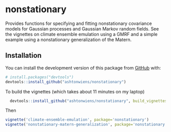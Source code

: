 
<!-- README.md is generated from README.Rmd. Please edit that file -->

# nonstationary

<!-- badges: start -->

<!-- badges: end -->

Provides functions for specifying and fitting nonstationary covariance
models for Gaussian processes and Gaussian Markov random fields. See the
vignettes on climate ensemble emulation using a GMRF and a simple
example using a nonstationary generalization of the Matern.

## Installation

You can install the development version of this package from
[GitHub](https://github.com/) with:

``` r
# install.packages("devtools")
devtools::install_github("ashtonwiens/nonstationary")
```

To build the vignettes (which takes about 11 minutes on my laptop)

``` r
  devtools::install_github("ashtonwiens/nonstationary", build_vignettes=TRUE)
```

Then

``` r
vignette('climate-ensemble-emulation', package='nonstationary')
vignette('nonstationary-matern-generalization', package='nonstationary')
```

